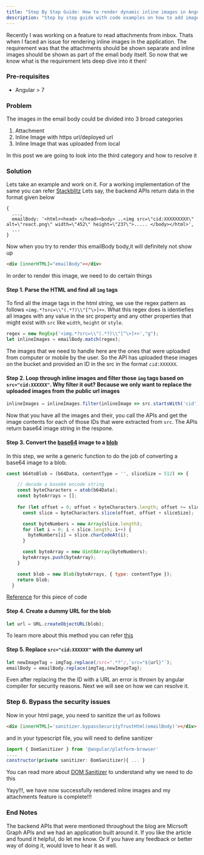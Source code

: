 ```yaml
---
title: "Step By Step Guide: How to render dynamic inline images in Angular"
description: "Step by step guide with code examples on how to add images to your angular website and angular material. Load dynamic images in your HTML withoud using any external library. Render embedded images or inline attachments provided by Microsoft Graph API mails in your angular 8 webpage"
---
```




Recently I was working on a feature to read attachments from inbox. Thats when I faced an issue for rendering inline images in the application. The requirement was that the attachments should be shown separate and inline images should be shown as part of the email body itself. So now that we know what is the requirement lets deep dive into it then!

### Pre-requisites 
- Angular > 7

### Problem

The images in the email body could be divided into 3 broad categories
  1. Attachment
  2. Inline Image with https url/deployed url
  3. Inline Image that was uploaded from local
  
In this post we are going to look into the third category and how to resolve it 

### Solution

Lets take an example and work on it. For a working implementation of the same you can refer [Stackblitz](https://angular-ivy-x9zazq.stackblitz.io)
Lets say, the backend APIs return data in the format given below

```
{
  ...,
  emailBody: '<html><head> </head><body> ..<img src=\"cid:XXXXXXXXX\" alt=\"react.png\" width=\"452\" height=\"237\">..... </body></html>',
  ...
}
```

Now when you try to render this emailBody body,it will definitely not show up 

```html
<div [innerHTML]="emailBody"></div>
```

In order to render this image, we need to do certain things

#### Step 1. Parse the HTML and find all `img` tags 

To find all the image tags in the html string, we use the regex pattern as follows `<img.*?src=\\"(.*?)\\"[^\>]+>`. What this regex does is identiefies all images with any value in the src property and any other properties that might exist with `src` like `width`, `height` or `style`.

```javascript
regex = new RegExp('<img.*?src=\\"(.*?)\\"[^\>]+>',"g");
let inlineImages = emailBody.match(regex);
```

The images that we need to handle here are the ones that were uploaded from computer or mobile by the user. So the API has uploaded these images on the bucket and provided an ID in the src in the format `cid:XXXXXX`. 

#### Step 2. Loop through inline images and filter those `img` tags based on `src="cid:XXXXXX"`. Why filter it out? Because we only want to replace the uploaded images from the public url images

```javascript
inlineImages = inlineImages.filter(inlineImage => src.startsWith('cid'));
```

Now that you have all the images and their, you call the APIs and get the image contents for each of those IDs that were extracted from `src`. The APIs return base64 image string in the respone. 

#### Step 3. Convert the [base64](https://developer.mozilla.org/en-US/docs/Glossary/Base64) image to a [blob](https://developer.mozilla.org/en-US/docs/Web/API/Blob)

In this step, we write a generic function to do the job of converting a base64 image to a blob.
```javascript
const b64toBlob = (b64Data, contentType = '', sliceSize = 512) => {

    // decode a base64 encode string
    const byteCharacters = atob(b64Data);
    const byteArrays = [];
    
    for (let offset = 0; offset < byteCharacters.length; offset += sliceSize) {
      const slice = byteCharacters.slice(offset, offset + sliceSize);

      const byteNumbers = new Array(slice.length);
      for (let i = 0; i < slice.length; i++) {
        byteNumbers[i] = slice.charCodeAt(i);
      }

      const byteArray = new Uint8Array(byteNumbers);
      byteArrays.push(byteArray);
    }

    const blob = new Blob(byteArrays, { type: contentType });
    return blob;
  }
```

[Reference](https://stackoverflow.com/questions/16245767/creating-a-blob-from-a-base64-string-in-javascript) for this piece of code

#### Step 4. Create a dummy URL for the blob

```javascript
let url = URL.createObjectURL(blob);
```
To learn more about this method you can refer [this](https://developer.mozilla.org/en-US/docs/Web/API/URL/createObjectURL)

#### Step 5. Replace `src="cid:XXXXXX"` with the dummy url

```javascript
let newImageTag = imgTag.replace(/src=".*?"/,`src="${url}"`);
emailBody = emailBody.replace(imgTag,newImageTag);
```
Even after replacing the the ID with a URL an error is thrown by angular compiler for security reasons. Next we will see on how we can resolve it.

### Step 6. Bypass the security issues 

Now in your html page, you need to sanitize the url as follows
```html
<div [innerHTML]='sanitizer.bypassSecurityTrustHtml(emailBody)'></div>
```

and in your typescript file, you will need to define sanitizer
```javascript
import { DomSanitizer } from '@angular/platform-browser'
....
constructor(private sanitizer: DomSanitizer){ ... }
```

You can read more about [DOM Sanitizer](https://angular.io/api/platform-browser/DomSanitizer) to understand why we need to do this

Yayy!!!, we have now successfully rendered inline images and my attachments feature is complete!!!

### End Notes

The backend APIs that were mentioned throughout the blog are Micrsoft Graph APIs and we had an application built around it.
If you like the article and found it helpful, do let me know. Or if you have any feedback or better way of doing it, would love to hear it as well.

